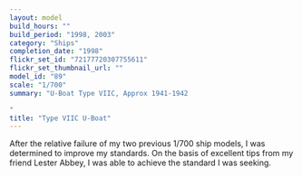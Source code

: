 ```yaml
---
layout: model
build_hours: ""
build_period: "1998, 2003"
category: "Ships"
completion_date: "1998"
flickr_set_id: "72177720307755611"
flickr_set_thumbnail_url: ""
model_id: "89"
scale: "1/700"
summary: "U-Boat Type VIIC, Approx 1941-1942

"
title: "Type VIIC U-Boat"
---
```


After the relative failure of my two previous 1/700 ship models, I was determined to improve my standards. On the basis of excellent tips from my friend Lester Abbey, I was able to achieve the standard I was seeking.

